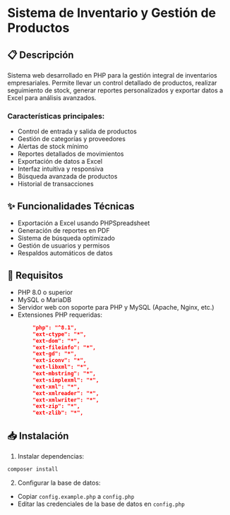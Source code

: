 
# Sistema de Inventario y Gestión de Productos

## 📋 Descripción
Sistema web desarrollado en PHP para la gestión integral de inventarios empresariales. Permite llevar un control detallado de productos, realizar seguimiento de stock, generar reportes personalizados y exportar datos a Excel para análisis avanzados.


### Características principales:
- Control de entrada y salida de productos
- Gestión de categorías y proveedores
- Alertas de stock mínimo
- Reportes detallados de movimientos
- Exportación de datos a Excel
- Interfaz intuitiva y responsiva
- Búsqueda avanzada de productos
- Historial de transacciones

## ✨ Funcionalidades Técnicas
- Exportación a Excel usando PHPSpreadsheet
- Generación de reportes en PDF
- Sistema de búsqueda optimizado
- Gestión de usuarios y permisos
- Respaldos automáticos de datos

## 🔧 Requisitos
- PHP 8.0 o superior
- MySQL o MariaDB
- Servidor web con soporte para PHP y MySQL (Apache, Nginx, etc.)
- Extensiones PHP requeridas:

```68:81:vendor/phpoffice/phpspreadsheet/composer.json
        "php": "^8.1",
        "ext-ctype": "*",
        "ext-dom": "*",
        "ext-fileinfo": "*",
        "ext-gd": "*",
        "ext-iconv": "*",
        "ext-libxml": "*",
        "ext-mbstring": "*",
        "ext-simplexml": "*",
        "ext-xml": "*",
        "ext-xmlreader": "*",
        "ext-xmlwriter": "*",
        "ext-zip": "*",
        "ext-zlib": "*",
```

## 📥 Instalación

1. Instalar dependencias:
```bash
composer install
```

2. Configurar la base de datos:

- Copiar `config.example.php` a `config.php`
- Editar las credenciales de la base de datos en `config.php`
